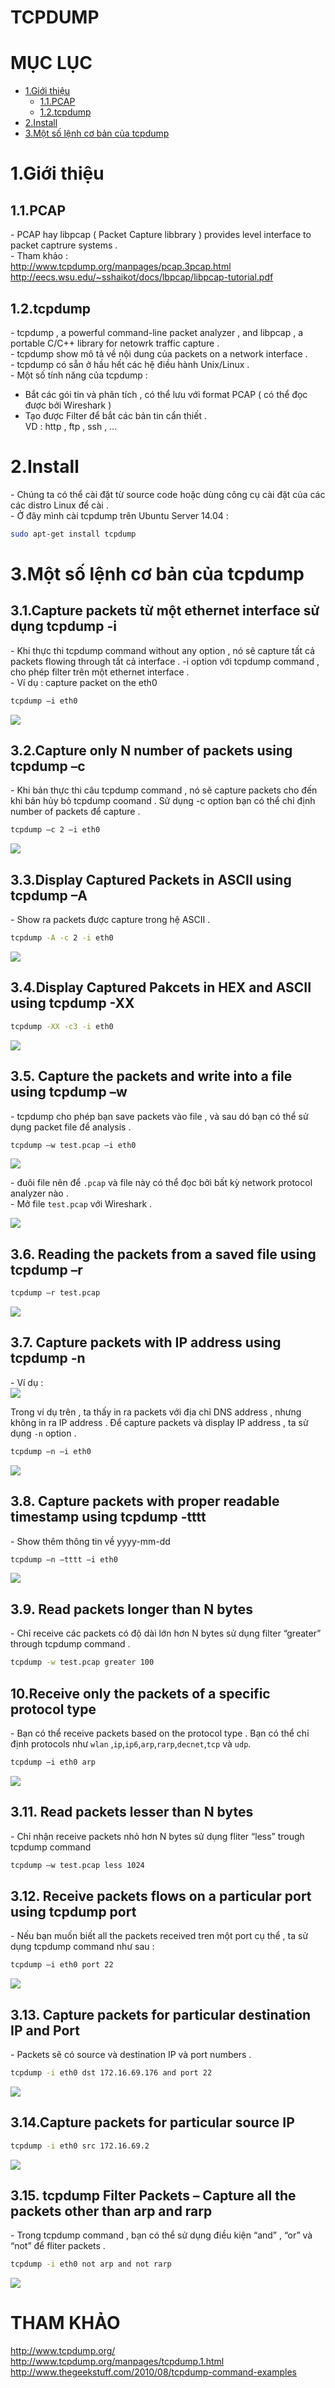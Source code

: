# TCPDUMP

# MỤC LỤC
- [1.Giới thiệu](#1)
  - [1.1.PCAP](1,1)
  - [1.2.tcpdump](#1.2)
- [2.Install](#2)
- [3.Một số lệnh cơ bản của tcpdump](#3)





<a name="1"></a>
# 1.Giới thiệu

<a name="1.1"></a>
## 1.1.PCAP 
\- PCAP hay libpcap ( Packet Capture libbrary ) provides level interface to packet captrure systems .  
\- Tham khảo :  
http://www.tcpdump.org/manpages/pcap.3pcap.html   
http://eecs.wsu.edu/~sshaikot/docs/lbpcap/libpcap-tutorial.pdf  

<a name="1.2"></a>
## 1.2.tcpdump
\- tcpdump , a powerful command-line packet analyzer , and libpcap , a portable C/C++ library for netowrk traffic capture .  
\- tcpdump show mô tả về nội dung của packets on a network interface .  
\- tcpdump có sẵn ở hầu hết các hệ điều hành Unix/Linux .  
\- Một số tính năng của tcpdump :  
- Bắt các gói tin và phân tích , có thể lưu với format PCAP ( có thể đọc được bởi Wireshark )
- Tạo được Filter để bắt các bản tin cẩn thiết .   
VD : http , ftp , ssh , …  

<a name="2"></a>
# 2.Install
\- Chúng ta có thể cài đặt từ source code hoặc dùng công cụ cài đặt của các các distro Linux để cài .  
\- Ở đây mình cài tcpdump trên Ubuntu Server 14.04 :  
```sh
sudo apt-get install tcpdump
```

<a name="3"></a>
# 3.Một số lệnh cơ bản của tcpdump

## 3.1.Capture packets từ một ethernet interface sử dụng tcpdump -i
\- Khi thực thi tcpdump command without any option , nó sẽ capture tất cả packets flowing through tất cả interface . -i option với tcpdump command , cho phép filter trên một ethernet interface .  
\- Ví dụ : capture packet on the eth0  
```sh
tcpdump –i eth0
```

<img src="https://github.com/doxuanson/thuctap012017/blob/master/XuanSon/Pictures/Tool%20packet%20analyzer/tcpdump/1.jpg" >  

## 3.2.Capture only N number of packets using tcpdump –c
\- Khi bản thực thi câu tcpdump command , nó sẽ capture packets cho đến khi bản hủy bỏ tcpdump coomand . Sử dụng -c option bạn có thể chỉ định number of packets để capture .  
```sh
tcpdump –c 2 –i eth0
```

<img src="https://github.com/doxuanson/thuctap012017/blob/master/XuanSon/Pictures/Tool%20packet%20analyzer/tcpdump/2.jpg" >  

## 3.3.Display Captured Packets in ASCII using tcpdump –A
\- Show ra packets được capture trong hệ ASCII .  
```sh
tcpdump -A -c 2 -i eth0
```

<img src="https://github.com/doxuanson/thuctap012017/blob/master/XuanSon/Pictures/Tool%20packet%20analyzer/tcpdump/3.jpg" >  

## 3.4.Display Captured Pakcets in HEX and ASCII using tcpdump -XX
```sh
tcpdump -XX -c3 -i eth0
```

<img src="https://github.com/doxuanson/thuctap012017/blob/master/XuanSon/Pictures/Tool%20packet%20analyzer/tcpdump/4.jpg" >

## 3.5. Capture the packets and write into a file using tcpdump –w
\- tcpdump cho phép bạn save packets vào file , và sau dó bạn có thể sử dụng packet file để analysis .  
```sh
tcpdump –w test.pcap –i eth0
```

<img src="https://github.com/doxuanson/thuctap012017/blob/master/XuanSon/Pictures/Tool%20packet%20analyzer/tcpdump/5(1).jpg" >  

\- đuôi file nên để `.pcap` và file này có thể đọc bởi bất kỳ network protocol analyzer nào .  
\- Mở file `test.pcap` với Wireshark .  

<img src="https://github.com/doxuanson/thuctap012017/blob/master/XuanSon/Pictures/Tool%20packet%20analyzer/tcpdump/5(2).jpg" >  

## 3.6. Reading the packets from a saved file using tcpdump –r
```sh
tcpdump –r test.pcap
```

<img src="https://github.com/doxuanson/thuctap012017/blob/master/XuanSon/Pictures/Tool%20packet%20analyzer/tcpdump/6.jpg" >  

## 3.7. Capture packets with IP address using tcpdump -n
\- Ví dụ :  
<img src="https://github.com/doxuanson/thuctap012017/blob/master/XuanSon/Pictures/Tool%20packet%20analyzer/tcpdump/7(1).jpg" >  

Trong ví dụ trên , ta thấy in ra packets với địa chỉ DNS address , nhưng không in ra IP address . Để capture packets và display IP address , ta sử dụng `-n` option .  
```sh
tcpdump –n –i eth0
```

<img src="https://github.com/doxuanson/thuctap012017/blob/master/XuanSon/Pictures/Tool%20packet%20analyzer/tcpdump/7(2).jpg" >  

## 3.8. Capture packets with proper readable timestamp using tcpdump -tttt
\- Show thêm thông tin về yyyy-mm-dd  
```sh
tcpdump –n –tttt –i eth0
```

<img src="https://github.com/doxuanson/thuctap012017/blob/master/XuanSon/Pictures/Tool%20packet%20analyzer/tcpdump/8.jpg" >

## 3.9. Read packets longer than N bytes
\- Chỉ receive các packets có độ dài lớn hơn N bytes sử dụng filter “greater” through tcpdump command .  
```sh
tcpdump -w test.pcap greater 100
```

## 10.Receive only the packets of a specific protocol type 
\- Bạn có thể receive packets based on the protocol type . Bạn có thể chỉ định protocols như `wlan` ,`ip`,`ip6`,`arp`,`rarp`,`decnet`,`tcp` và `udp`.  
```sh
tcpdump –i eth0 arp
```

<img src="https://github.com/doxuanson/thuctap012017/blob/master/XuanSon/Pictures/Tool%20packet%20analyzer/tcpdump/10.jpg" >  

## 3.11. Read packets lesser than N bytes
\- Chỉ nhận receive packets nhỏ hơn N bytes sử dụng fliter “less” trough tcpdump command  
```sh
tcpdump –w test.pcap less 1024
```  

## 3.12. Receive packets flows on a particular port using tcpdump port
\- Nếu bạn muốn biết all the packets received tren một port cụ thể , ta sử dụng tcpdump command như sau :  
```sh
tcpdump –i eth0 port 22
```

<img src="https://github.com/doxuanson/thuctap012017/blob/master/XuanSon/Pictures/Tool%20packet%20analyzer/tcpdump/12.jpg" >  

## 3.13. Capture packets for particular destination IP and Port
\- Packets sẽ có source và destination IP và port numbers .  
```sh
tcpdump -i eth0 dst 172.16.69.176 and port 22
```  

<img src="https://github.com/doxuanson/thuctap012017/blob/master/XuanSon/Pictures/Tool%20packet%20analyzer/tcpdump/13.jpg" >  

## 3.14.Capture packets for particular source IP
```sh
tcpdump -i eth0 src 172.16.69.2
```  
<img src="https://github.com/doxuanson/thuctap012017/blob/master/XuanSon/Pictures/Tool%20packet%20analyzer/tcpdump/14.jpg" >  

## 3.15. tcpdump Filter Packets – Capture all the packets other than arp and rarp
\- Trong tcpdump command , bạn có thể sử dụng điều kiện “and” , “or” và “not” để fliter packets .  
```sh
tcpdump -i eth0 not arp and not rarp
```  

<img src="https://github.com/doxuanson/thuctap012017/blob/master/XuanSon/Pictures/Tool%20packet%20analyzer/tcpdump/15.jpg" >  


<a name="thamkhao"></a>
# THAM KHẢO
http://www.tcpdump.org/  
http://www.tcpdump.org/manpages/tcpdump.1.html       
http://www.thegeekstuff.com/2010/08/tcpdump-command-examples  


























